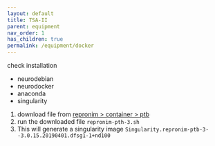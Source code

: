 ```yaml
---
layout: default
title: TSA-II
parent: equipment
nav_order: 1
has_children: true
permalink: /equipment/docker
---
```


check installation
* neurodebian
* neurodocker
* anaconda
* singularity

1. download file from [repronim > container > ptb](https://github.com/ReproNim/containers/blob/master/images/repronim/repronim-ptb-3.sh)
2. run the downloaded file `repronim-pth-3.sh`
3. This will generate a singularity image `Singularity.repronim-ptb-3--3.0.15.20190401.dfsg1-1+nd100`
